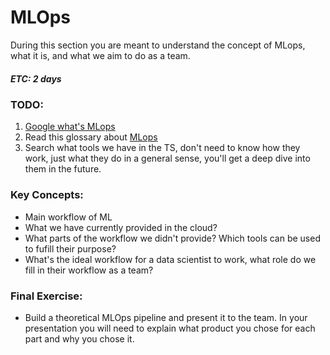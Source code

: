# MLOps
During this section you are meant to understand the concept of MLops, what it is, and what we aim to do as a team.
##### ETC: 2 days

### TODO:
1. [Google what's MLops](https://letmegooglethat.com/?q=mlops)
2. Read this glossary about [MLops](https://www.databricks.com/glossary/mlops)
3. Search what tools we have in the TS, don't need to know how they work, just what they do in a general sense, you'll get a deep dive into them in the future.

### Key Concepts:
- Main workflow of ML
- What we have currently provided in the cloud?
- What parts of the workflow we didn't provide? Which tools can be used to fufill their purpose?
- What's the ideal workflow for a data scientist to work, what role do we fill in their workflow as a team?

### Final Exercise:
- Build a theoretical MLOps pipeline and present it to the team. In your presentation you will need to explain what product you chose for each part and why you chose it.
